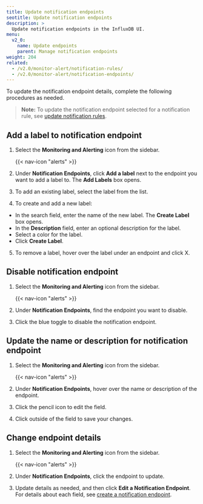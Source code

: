 ```yaml
---
title: Update notification endpoints
seotitle: Update notification endpoints
description: >
  Update notification endpoints in the InfluxDB UI.
menu:
  v2_0:
    name: Update endpoints
    parent: Manage notification endpoints
weight: 204
related:
  - /v2.0/monitor-alert/notification-rules/
  - /v2.0/monitor-alert/notification-endpoints/
---
```


To update the notification endpoint details, complete the following procedures as needed.

> **Note:** To update the notification endpoint selected for a notification rule, see [update notification rules](/v2.0/cloud/monitor-alert/update-notification-rules/).

## Add a label to notification endpoint

1. Select the **Monitoring and Alerting** icon from the sidebar.


    {{< nav-icon "alerts" >}}


2. Under **Notification Endpoints**, click **Add a label** next to the endpoint you want to add a label to. The **Add Labels** box opens.
3. To add an existing label, select the label from the list.
4. To create and add a new label:

  - In the search field, enter the name of the new label. The **Create Label** box opens.
  - In the **Description** field, enter an optional description for the label.
  - Select a color for the label.
  - Click **Create Label**.

5. To remove a label, hover over the label under an endpoint and click X.


## Disable notification endpoint

1. Select the **Monitoring and Alerting** icon from the sidebar.


    {{< nav-icon "alerts" >}}


2. Under **Notification Endpoints**, find the endpoint you want to disable.
3. Click the blue toggle to disable the notification endpoint.

## Update the name or description for notification endpoint

1. Select the **Monitoring and Alerting** icon from the sidebar.


    {{< nav-icon "alerts" >}}


2. Under **Notification Endpoints**, hover over the name or description of the endpoint.
3. Click the pencil icon to edit the field.
4. Click outside of the field to save your changes.

## Change endpoint details

1. Select the **Monitoring and Alerting** icon from the sidebar.

    {{< nav-icon "alerts" >}}

2. Under **Notification Endpoints**, click the endpoint to update.
3. Update details as needed, and then click **Edit a Notification Endpoint**. For details about each field, see [create a notification endpoint](v2.0/cloud/monitor-alert/manage-checks/create-notification-endpoints).
